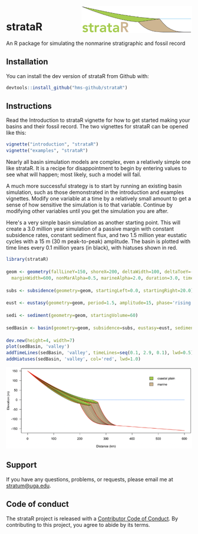 <img src="man/figures/logo.png" width="300px" align="right" />

# strataR

An R package for simulating the nonmarine stratigraphic and fossil record

## Installation

You can install the dev version of strataR from Github with: 

``` r
devtools::install_github("hms-github/strataR")
```

## Instructions

Read the Introduction to strataR vignette for how to get started making your basins and their fossil record. The two vignettes for strataR can be opened like this:

``` r
vignette("introduction", "strataR")
vignette("examples", "strataR")
```

Nearly all basin simulation models are complex, even a relatively simple one like strataR. It is a recipe for disappointment to begin by entering values to see what will happen; most likely, such a model will fail. 

A much more successful strategy is to start by running an existing basin simulation, such as those demonstrated in the introduction and examples vignettes. Modify one variable at a time by a relatively small amount to get a sense of how sensitive the simulation is to that variable. Continue by modifying other variables until you get the simulation you are after.

Here's a very simple basin simulation as another starting point. This will create a 3.0 million year simulation of a passive margin with constant subsidence rates, constant sediment flux, and two 1.5 million year eustatic cycles with a 15 m (30 m peak-to-peak) amplitude. The basin is plotted with time lines every 0.1 million years (in black), with hiatuses shown in red.

``` r
library(strataR)

geom <- geometry(fallLineY=150, shoreX=200, deltaWidth=100, deltaToeY=-100, 
  marginWidth=600, nonMarAlpha=0.5, marineAlpha=2.0, duration=3.0, timeStep=0.01)

subs <- subsidence(geometry=geom, startingLeft=0.0, startingRight=20.0)

eust <- eustasy(geometry=geom, period=1.5, amplitude=15, phase='rising', shape=3)

sedi <- sediment(geometry=geom, startingVolume=60)

sedBasin <- basin(geometry=geom, subsidence=subs, eustasy=eust, sediment=sedi)

dev.new(height=4, width=7)
plot(sedBasin, 'valley')
addTimeLines(sedBasin, 'valley', timeLines=seq(0.1, 2.9, 0.1), lwd=0.5)
addHiatuses(sedBasin, 'valley', col='red', lwd=1.0)
```

<img src="man/figures/readmeBasin.png" />

## Support

If you have any questions, problems, or requests, please email me at stratum@uga.edu.

## Code of conduct 

The strataR project is released with a [Contributor Code of Conduct](https://github.com/hms-github/strataR/blob/main/CODE_OF_CONDUCT.md). By contributing to this project, you agree to abide by its terms.
